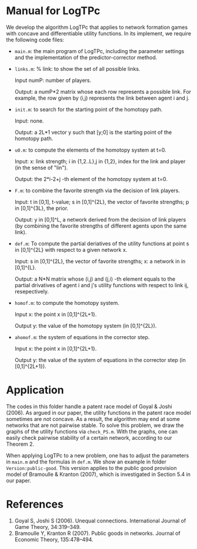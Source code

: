 # Manual for LogTPc
We develop the algorithm LogTPc that applies to network formation games with concave and differentiable utility functions.
In its implement, we require the following code files:

- `main.m`: the main program of LogTPc, including the parameter settings and the
implementation of the predictor-corrector method.

- `links.m`: % link: to show the set of all possible links.
  
	Input numP: number of players.
  
	Output: a numP*2 matrix whose each row represents a possible link. For
 	example, the row given by (i,j) represents the link between agent i and j. 

- `init.m`:  to search for the starting point of the homotopy path.
  
 	Input: none.
 
	Output: a 2L*1 vector y such that [y;0] is the starting point of the
 	homotopy path.

- `u0.m`: to compute the elements of the homotopy system at t=0.
  
  	Input: x: link strength; i in {1,2..L},j in {1,2}, index for the link and player (in the sense of "lin").
  
	Output: the 2*i-2+j -th element of the homotopy system at t=0.

- `F.m`: to combine the favorite strength via the decision of link players.
 
 	Input: t in [0,1], t-value; s in [0,1]^{2L}, the vector of favorite
 	strengths; p in [0,1]^{3L}, the prior.

 	Output: y in [0,1]^L, a network derived from the decision of link
 	players (by combining the favorite strengths of different agents upon the same link).

- `def.m`: To compute the partial deriatives of the utility functions at point s in [0,1]^{2L} with
 respect to a given network x.

 	Input: s in [0,1]^{2L}, the vector of favorite strengths; x: a network in
 	in [0,1]^{L}.
 
 	Output: a N*N matrix whose (i,j) and (j,i) -th element equals to the
	partial drivatives of agent i and j's utility functions with respect to
	link ij, resepectively.

- `homof.m`: to compute the homotopy system.
  
 	Input x: the point x in [0,1]^{2L+1}.

 	Output y: the value of the homotopy system (in [0,1]^{2L}).

- `ahomof.m`: the system of equations in the corrector step.
 
 	Input x: the point x in [0,1]^{2L+1}.

 	Output y: the value of the system of equations in the corrector step (in [0,1]^{2L+1}).



# Application
The codes in this folder handle a patent race model of Goyal & Joshi (2006). As argued in our paper, the utility functions in the patent race model sometimes are not concave. As a result, the algorithm may end at some networks that are not pairwise stable. To solve this problem, we draw the graphs of the utility functions via `check_PS.m`. With the graphs, one can easily check pairwise stability of a certain network, according to our Theorem 2.

When applying LogTPc to a new problem, one has to adjust the parameters in `main.m` and the formulas in `def.m`. We show an example in folder  `Version:public-good`. This version applies to the public good provision model of Bramoulle & Kranton (2007), which is investigated in Section 5.4 in our paper. 



# References
1. Goyal S, Joshi S (2006). Unequal connections. International Journal of Game Theory, 34:319–349.
2. Bramoulle Y, Kranton R (2007). Public goods in networks. Journal of Economic Theory, 135:478–494.

